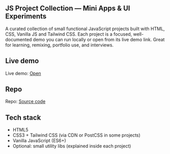 ## JS Project Collection — Mini Apps & UI Experiments

A curated collection of small functional JavaScript projects built with HTML, CSS, Vanilla JS and Tailwind CSS.
Each project is a focused, well-documented demo you can run locally or open from its live demo link. Great for learning, remixing, portfolio use, and interviews.

## Live demo

Live demo: [Open](https://skmdjeesan.github.io/js_projects/)

## Repo

Repo: [Source code](https://github.com/skmdJeesan/js_projects/)

## Tech stack

* HTML5
* CSS3 + Tailwind CSS (via CDN or PostCSS in some projects)
* Vanilla JavaScript (ES6+)
* Optional: small utility libs (explained inside each project)
